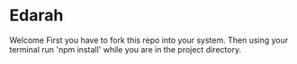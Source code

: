 # Edarah
Welcome 
First you have to fork this repo into your system. Then using your terminal run 'npm install' while you are in the project directory.
